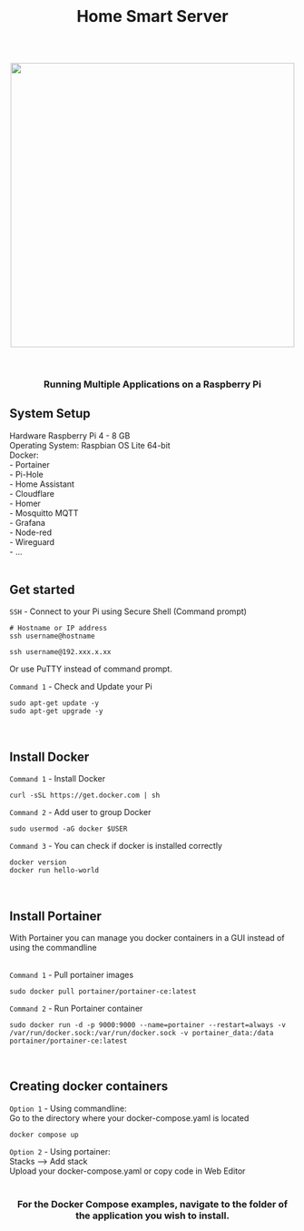   <br>
  <h1 align="center">Home Smart Server</h1>
  <br>
 <h2 align="center">
<img src="https://github.com/NielsU97/HomeSmartServer/blob/main/www/Images/docker_setup.png" width="500">
  </br>
</br>  
<h2>	 
<h3 align="center">Running Multiple Applications on a Raspberry Pi</h3>                                                                                                                                      
<h2> System Setup </h2> 
Hardware Raspberry Pi 4 - 8 GB <br>
Operating System: Raspbian OS Lite 64-bit <br>
Docker: <br> 
  - Portainer <br> 
  - Pi-Hole <br> 
  - Home Assistant <br> 
  - Cloudflare <br> 
  - Homer <br> 
  - Mosquitto MQTT <br> 
  - Grafana <br> 
  - Node-red <br> 
  - Wireguard <br> 
  - ... <br> 
</br>
<h2> Get started </h2> 

`SSH` - Connect to your Pi using Secure Shell (Command prompt)
```
# Hostname or IP address
ssh username@hostname

ssh username@192.xxx.x.xx
```
Or use PuTTY instead of command prompt. 

`Command 1` - Check and Update your Pi
```
sudo apt-get update -y
sudo apt-get upgrade -y
```

</br>

<h2> Install Docker </h2> 

`Command 1` - Install Docker
```
curl -sSL https://get.docker.com | sh
```

`Command 2` - Add user to group Docker
```
sudo usermod -aG docker $USER
```

`Command 3` - You can check if docker is installed correctly
```
docker version
docker run hello-world
```
</br>
<h2> Install Portainer </h2> 
With Portainer you can manage you docker containers in a GUI instead of using the commandline <br></br>

`Command 1` - Pull portainer images
```
sudo docker pull portainer/portainer-ce:latest
```

`Command 2` - Run Portainer container
```
sudo docker run -d -p 9000:9000 --name=portainer --restart=always -v /var/run/docker.sock:/var/run/docker.sock -v portainer_data:/data portainer/portainer-ce:latest
```
</br>
<h2> Creating docker containers </h2> 

`Option 1` - Using commandline: <br>
Go to the directory where your docker-compose.yaml is located <br>
```
docker compose up
``` 


`Option 2` - Using portainer: <br>
Stacks --> Add stack <br>
Upload your docker-compose.yaml or copy code in Web Editor <br>
<br>

<h3 align="center">For the Docker Compose examples, navigate to the folder of the application you wish to install.</h3>
